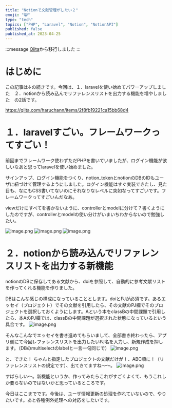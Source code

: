```yaml
---
title: "Notionで文献管理がしたい２"
emoji: "😸"
type: "tech"
topics: ["PHP", "Laravel", "Notion", "NotionAPI"] 
published: false
published_at: 2023-04-25
---
```


:::message
[Qiita](https://qiita.com/haru0u0)から移行しました
:::

# はじめに
この記事は↓の続きです。今回は、１．laravelを使い始めてパワーアップしました　２．notionから読み込んでリファレンスリストを出力する機能を増やしました　の2話です。

https://qiita.com/haruchann/items/2f8fb19221ca15bb68d4


# １．laravelすごい。フレームワークってすごい！
前回までフレームワーク使わずただPHPを書いていましたが、ログイン機能が欲しいなあと思ってlaravelを使い始めました。

サインアップ、ログイン機能をつくり、notion_tokenとnotionのDBのIDもユーザに紐づけて管理するようにしました。ログイン機能はすぐ実装できたし、見た目も、なにもCSS書いてないのにそれなりなレベルに突如なってすごいです。フレームワークってすごいんだなあ。

viewだけにすべてを書かないように、controllerとmodelに分けて？書くようにしたのですが、controllerとmodelの使い分けがいまいちわからないので勉強したい。

![image.png](https://qiita-image-store.s3.ap-northeast-1.amazonaws.com/0/2779337/776c21aa-70c8-95d5-0dae-316cf3a7d2a6.png)
![image.png](https://qiita-image-store.s3.ap-northeast-1.amazonaws.com/0/2779337/c50c2f4c-bee1-f339-764b-f39a2672a77c.png)
![image.png](https://qiita-image-store.s3.ap-northeast-1.amazonaws.com/0/2779337/56e70f08-c9a2-a51f-66e4-ac71033397fb.png)


# ２．notionから読み込んでリファレンスリストを出力する新機能
notionのDBに保存してある文献から、doiを参照して、自動的に参考文献リストを作ってくれる機能を作りました。

DBはこんな感じの構成になっていることとします。doiとPJが必須です。あるエッセイ（プロジェクト）でその文献を引用したら、その文献のPJ欄でそのプロジェクトを選択しておくようにします。Aという本をclassBの中間課題で引用したら、本AのPJ欄では、classBの中間課題が選択された状態になっているという具合です。
![image.png](https://qiita-image-store.s3.ap-northeast-1.amazonaws.com/0/2779337/7a39c9c4-df09-72f9-bd2e-8d27da9fc0f8.png)

そんなこんなでエッセイを書き進めてもらいまして、全部書き終わったら、アプリ側にて今回レファレンスリストを出力したいPJ名を入力し、新規作成を押します。（DBのmultiselectのlabelと一言一句同じで）
![image.png](https://qiita-image-store.s3.ap-northeast-1.amazonaws.com/0/2779337/dbbc599c-46ea-2ac4-a0dc-342c5830677b.png)

と、できた！
ちゃんと指定したプロジェクトの文献だけが！、ABC順に！（リファレンスリストの規定です）、出てきてますね～～。
![image.png](https://qiita-image-store.s3.ap-northeast-1.amazonaws.com/0/2779337/a14f95fc-2a8f-91da-a903-b708e08ab109.png)


すばらしい～。新機能というか、作ってみたらこれがすごくよくて、もうこれしか要らないのではないかと思っているところです。


今日はここまでです。今後は、ユーザ情報更新の処理を作れていないので、やりたいです。あと各種例外処理への対応をしたいです。




